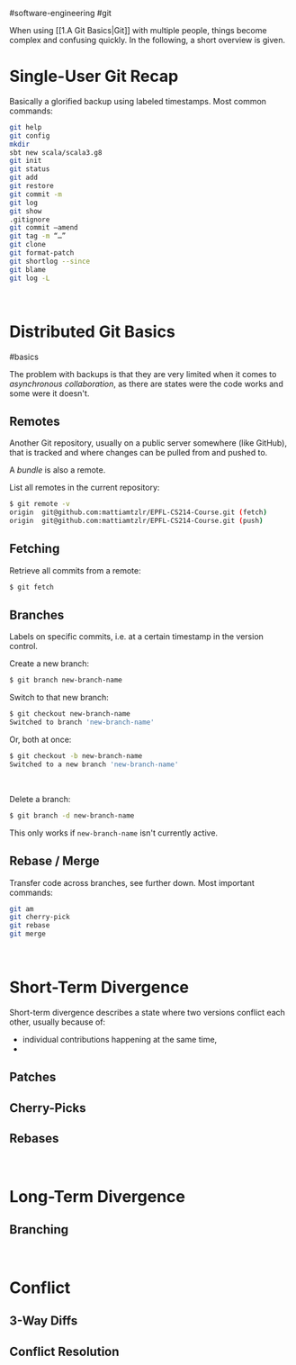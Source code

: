 #software-engineering #git 

When using [[1.A Git Basics|Git]] with multiple people, things become complex and confusing quickly. In the following, a short overview is given.

# Single-User Git Recap
Basically a glorified backup using labeled timestamps.
Most common commands:
```bash
git help
git config
mkdir
sbt new scala/scala3.g8
git init
git status
git add
git restore
git commit -m
git log
git show
.gitignore
git commit –amend
git tag -m “…”
git clone
git format-patch
git shortlog --since
git blame
git log -L
```

<br>

# Distributed Git Basics
#basics 

The problem with backups is that they are very limited when it comes to *asynchronous collaboration*, as there are states were the code works and some were it doesn't.

## Remotes
Another Git repository, usually on a public server somewhere (like GitHub), that is tracked and where changes can be pulled from and pushed to.

A *bundle* is also a remote.

List all remotes in the current repository:
```bash
$ git remote -v
origin	git@github.com:mattiamtzlr/EPFL-CS214-Course.git (fetch)
origin	git@github.com:mattiamtzlr/EPFL-CS214-Course.git (push)
```

## Fetching
Retrieve all commits from a remote:
```bash
$ git fetch
```

## Branches
Labels on specific commits, i.e. at a certain timestamp in the version control.

Create a new branch:
```bash
$ git branch new-branch-name
```
Switch to that new branch:
```bash
$ git checkout new-branch-name
Switched to branch 'new-branch-name'
```

Or, both at once:
```bash
$ git checkout -b new-branch-name
Switched to a new branch 'new-branch-name'
```
<br>

Delete a branch:
```bash
$ git branch -d new-branch-name
```
This only works if `new-branch-name` isn't currently active.

## Rebase / Merge
Transfer code across branches, see further down.
Most important commands:
```bash
git am
git cherry-pick
git rebase
git merge
```

<br>

# Short-Term Divergence
Short-term divergence describes a state where two versions conflict each other, usually because of:
- individual contributions happening at the same time,
- 

## Patches

## Cherry-Picks

## Rebases

<br>

# Long-Term Divergence

## Branching

<br>

# Conflict

## 3-Way Diffs

## Conflict Resolution